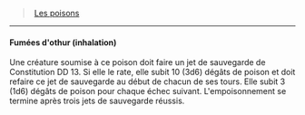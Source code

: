 ﻿---
!GenericItem
Name: Fumées d'othur (inhalation)
Id: poisons_hd.md#fumées-dothur-inhalation
ParentLink: poisons_hd.md#les-poisons
ParentName: Les poisons
NameLevel: 4
Attributes: {}
---
> [Les poisons](hd_poisons.md)

---

#### Fumées d'othur (inhalation)

Une créature soumise à ce poison doit faire un jet de sauvegarde de Constitution DD 13. Si elle le rate, elle subit 10 (3d6) dégâts de poison et doit refaire ce jet de sauvegarde au début de chacun de ses tours. Elle subit 3 (1d6) dégâts de poison pour chaque échec suivant. L'empoisonnement se termine après trois jets de sauvegarde réussis.

